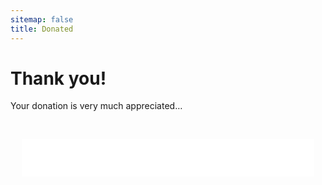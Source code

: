 ```yaml
---
sitemap: false
title: Donated
---
```


<h1>
  Thank you!
</h1>
<p>
  Your donation is very much appreciated&hellip;
</p>
<p>
  &nbsp;
</p>
<iframe
  allowtransparency="true" data-aa="453725" height="60" scrolling="no" src="//ad.a-ads.com/453725?size=468x60"
  style="border: none; display: block; margin-left: auto; margin-right: auto; padding: 0; overflow: hidden;" width="468"></iframe>
<p>
  &nbsp;
</p>
